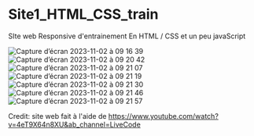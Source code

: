 # Site1_HTML_CSS_train

SIte web Responsive d'entrainement En HTML / CSS et un peu javaScript


![Capture d’écran 2023-11-02 à 09 16 39](https://github.com/k1pop/Site1_HTML_CSS_train/assets/58728776/39056844-10f9-4f55-b92d-4d10c63cdf74)
![Capture d’écran 2023-11-02 à 09 20 42](https://github.com/k1pop/Site1_HTML_CSS_train/assets/58728776/b305377f-d078-44da-8ebb-79276811c01f)
![Capture d’écran 2023-11-02 à 09 21 07](https://github.com/k1pop/Site1_HTML_CSS_train/assets/58728776/ddfd2bdf-5dd1-4997-9851-2cfede79326e)
![Capture d’écran 2023-11-02 à 09 21 19](https://github.com/k1pop/Site1_HTML_CSS_train/assets/58728776/2d140caf-be6b-4eda-908a-9ae0c75c3486)
![Capture d’écran 2023-11-02 à 09 21 30](https://github.com/k1pop/Site1_HTML_CSS_train/assets/58728776/2285926b-1992-415d-97c5-cc2664ee2a81)
![Capture d’écran 2023-11-02 à 09 21 46](https://github.com/k1pop/Site1_HTML_CSS_train/assets/58728776/0a0ece77-405e-41e2-b0c3-6d39a5147ff4)
![Capture d’écran 2023-11-02 à 09 21 57](https://github.com/k1pop/Site1_HTML_CSS_train/assets/58728776/8606fade-9c04-40b9-9fbb-c17feb50bc91)


Credit: site web fait à l'aide de https://www.youtube.com/watch?v=4eT9X64n8XU&ab_channel=LiveCode
